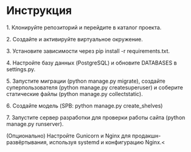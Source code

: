 <h1>Инструкция</h1>
<p>1. Клонируйте репозиторий и перейдите в каталог проекта.</p>
<p>2. Создайте и активируйте виртуальное окружение.</p>
<p>3. Установите зависимости через pip install -r requirements.txt.</p>
<p>4. Настройте базу данных (PostgreSQL) и обновите DATABASES в settings.py.</p>
<p>5. Запустите миграции (python manage.py migrate), создайте суперпользователя (python manage.py createsuperuser) и соберите статические файлы (python manage.py collectstatic).</p>
<p>6. Создайте модель (SPB: python manage.py create_shelves)</p>
<p>7. Запустите сервер разработки для проверки работы сайта (python manage.py runserver).</p>
<p><r>(Опционально) Настройте Gunicorn и Nginx для продакшн-развёртывания, используя systemd и конфигурацию Nginx.</r><</p>